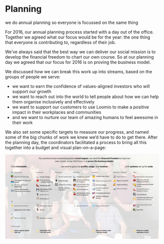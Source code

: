 # Planning

we do annual planning so everyone is focussed on the same thing

For 2016, our annual planning process started with a day out of the office. Together we agreed what our focus would be for the year: the one thing that everyone is contributing to, regardless of their job.

We’ve always said that the best way we can deliver our social mission is to develop the financial freedom to chart our own course. So at our planning day we agreed that our focus for 2016 is on proving the business model.

We discussed how we can break this work up into streams, based on the groups of people we serve:

* we want to earn the confidence of values-aligned investors who will support our growth
* we want to reach out into the world to tell people about how we can help them organise inclusively and effectively
* we want to support our customers to use Loomio to make a positive impact in their workplaces and communities
* and we want to nurture our team of amazing humans to feel awesome in their work

We also set some specific targets to measure our progress, and named some of the big chunks of work we knew we’d have to do to get there. After the planning day, the coordinators facilitated a process to bring all this together into a budget and visual plan-on-a-page:

![](Q2_plan.jpg)